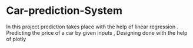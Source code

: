 # Car-prediction-System
In this project prediction takes place with the help of linear regression  . Predicting the price of a car by given inputs , Designing done with the help of plotly
